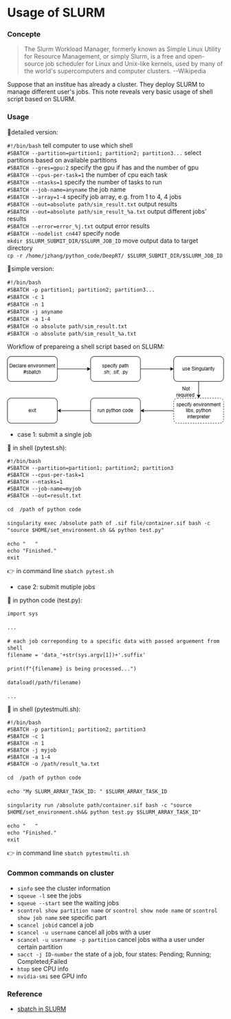 # Usage of SLURM

### Concepte
> The Slurm Workload Manager, formerly known as Simple Linux Utility for Resource Management, or simply Slurm, is a free and open-source job scheduler for Linux and Unix-like kernels, used by many of the world's supercomputers and computer clusters. --Wikipedia

Suppose that an institue has already a cluster. They deploy SLURM to manage different user's jobs.
This note reveals very basic usage of shell script based on SLURM.

### Usage
🔸detailed version:

`#!/bin/bash` tell computer to use which shell    
`#SBATCH --partition=partition1; partition2; partition3...` select partitions based on available partitions  
`#SBATCH --gres=gpu:2` specify the gpu if has and the number of gpu    
`#SBATCH --cpus-per-task=1` the number of cpu each task   
`#SBATCH --ntasks=1` specify the number of tasks to run   
`#SBATCH --job-name=anyname` the job name    
`#SBATCH --array=1-4` specify job array, e.g. from 1 to 4, 4 jobs  
`#SBATCH --out=absolute path/sim_result.txt` output results  
`#SBATCH --out=absolute path/sim_result_%a.txt` output different jobs' results    
`#SBATCH --error=error_%j.txt`    output error results      
`#SBATCH --nodelist cn447` specify node    
`mkdir $SLURM_SUBMIT_DIR/$SLURM_JOB_ID`  move output data to target directory    
`cp -r /home/jzhang/python_code/DeepRT/ $SLURM_SUBMIT_DIR/$SLURM_JOB_ID`

🔸simple version:    

`#!/bin/bash`   
`#SBATCH -p partition1; partition2; partition3...`    
`#SBATCH -c 1`    
`#SBATCH -n 1`     
`#SBATCH -j anyname`    
`#SBATCH -a 1-4`     
`#SBATCH -o absolute path/sim_result.txt`    
`#SBATCH -o absolute path/sim_result_%a.txt`    

Workflow of prepareing a shell script based on SLURM:

![slurm flowchart](https://github.com/jizhang02/Figure-Factory/blob/b1b6ccb6fb9fd26525a84803763934d77a264d92/Fig_CS/Figure-Factory-Page-3.drawio.png)
* case 1: submit a single job

🐚 in shell (pytest.sh):

```
#!/bin/bash
#SBATCH --partition=partition1; partition2; partition3
#SBATCH --cpus-per-task=1
#SBATCH --ntasks=1
#SBATCH --job-name=myjob
#SBATCH --out=result.txt

cd  /path of python code

singularity exec /absolute path of .sif file/container.sif bash -c "source $HOME/set_environment.sh && python test.py"

echo "   "
echo "Finished."
exit
```
👉 in command line `sbatch pytest.sh`

* case 2: submit mutiple jobs

📜 in python code (test.py):

```
import sys

...

# each job correponding to a specific data with passed arguement from shell
filename = 'data_'+str(sys.argv[1])+'.suffix'

print(f"{filename} is being processed...")

dataload(/path/filename)

...

```

🐚 in shell (pytestmulti.sh):

```
#!/bin/bash
#SBATCH -p partition1; partition2; partition3
#SBATCH -c 1
#SBATCH -n 1
#SBATCH -j myjob
#SBATCH -a 1-4
#SBATCH -o /path/result_%a.txt

cd  /path of python code

echo "My SLURM_ARRAY_TASK_ID: " $SLURM_ARRAY_TASK_ID

singularity run /absolute path/container.sif bash -c "source $HOME/set_environment.sh&& python test.py $SLURM_ARRAY_TASK_ID"

echo "   "
echo "Finished."
exit
```
👉 in command line `sbatch pytestmulti.sh`

### Common commands on cluster
* `sinfo` see the cluster information
* `squeue -l` see the jobs
* `squeue --start` see the waiting jobs
* `scontrol show partition name` or `scontrol show node name` or `scontrol show job name` see specific part
* `scancel jobid` cancel a job
* `scancel -u username` cancel all jobs with a user
* `scancel -u username -p partition` cancel jobs witha a user under certain partition
* `sacct -j ID-number` the state of a job,  four states: Pending; Running; Completed;Failed
* `htop` see CPU info    
* `nvidia-smi` see GPU info    


### Reference
* [sbatch in SLURM](https://slurm.schedmd.com/sbatch.html)
